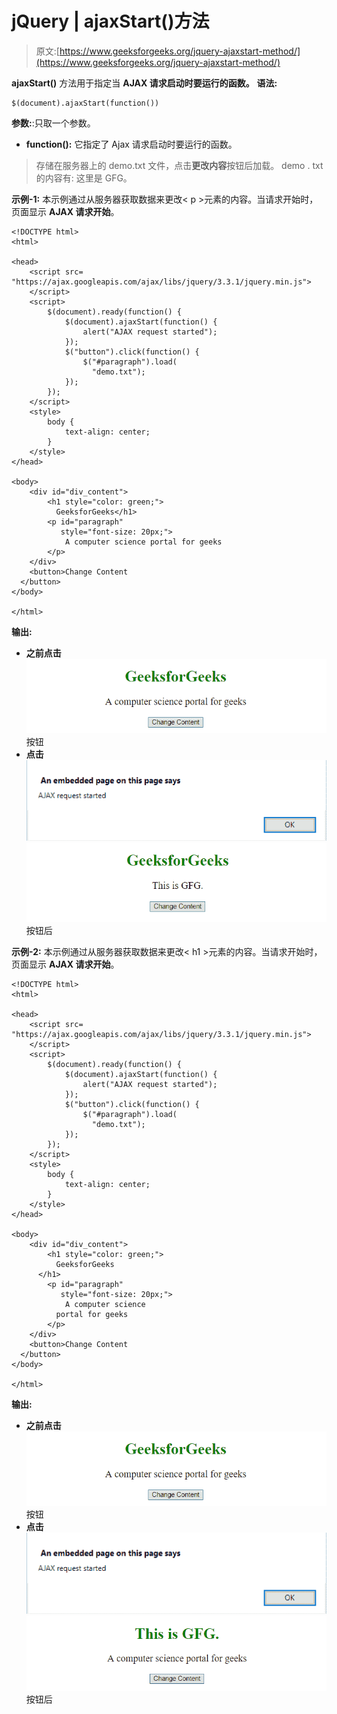 # jQuery | ajaxStart()方法

> 原文:[https://www.geeksforgeeks.org/jquery-ajaxstart-method/](https://www.geeksforgeeks.org/jquery-ajaxstart-method/)

**ajaxStart()** 方法用于指定当 **AJAX 请求启动时要运行的函数。**
**语法:**

```
$(document).ajaxStart(function())

```

**参数:**:只取一个参数。

*   **function():** 它指定了 Ajax 请求启动时要运行的函数。

> 存储在服务器上的 demo.txt 文件，点击**更改内容**按钮后加载。
> demo . txt 的内容有:
> 这里是 GFG。

**示例-1:** 本示例通过从服务器获取数据来更改< p >元素的内容。当请求开始时，页面显示 **AJAX 请求开始**。

```
<!DOCTYPE html>
<html>

<head>
    <script src=
"https://ajax.googleapis.com/ajax/libs/jquery/3.3.1/jquery.min.js">
    </script>
    <script>
        $(document).ready(function() {
            $(document).ajaxStart(function() {
                alert("AJAX request started");
            });
            $("button").click(function() {
                $("#paragraph").load(
                  "demo.txt");
            });
        });
    </script>
    <style>
        body {
            text-align: center;
        }
    </style>
</head>

<body>
    <div id="div_content">
        <h1 style="color: green;">
          GeeksforGeeks</h1>
        <p id="paragraph" 
           style="font-size: 20px;">
            A computer science portal for geeks
        </p>
    </div>
    <button>Change Content
  </button>
</body>

</html>
```

**输出:**

*   **之前点击**
    ![](img/1ee67ae947c139820a9d06c6a549bef4.png)按钮
*   **点击**
    ![](img/46b3f148e7de527bee8f732130b87b33.png)
    ![](img/c65ebd13ffd719ce68501a04c88e0bf6.png)按钮后

**示例-2:** 本示例通过从服务器获取数据来更改< h1 >元素的内容。当请求开始时，页面显示 **AJAX 请求开始**。

```
<!DOCTYPE html>
<html>

<head>
    <script src=
"https://ajax.googleapis.com/ajax/libs/jquery/3.3.1/jquery.min.js">
    </script>
    <script>
        $(document).ready(function() {
            $(document).ajaxStart(function() {
                alert("AJAX request started");
            });
            $("button").click(function() {
                $("#paragraph").load(
                  "demo.txt");
            });
        });
    </script>
    <style>
        body {
            text-align: center;
        }
    </style>
</head>

<body>
    <div id="div_content">
        <h1 style="color: green;">
          GeeksforGeeks
      </h1>
        <p id="paragraph" 
           style="font-size: 20px;">
            A computer science
          portal for geeks
        </p>
    </div>
    <button>Change Content
  </button>
</body>

</html>
```

**输出:**

*   **之前点击**
    ![](img/1ee67ae947c139820a9d06c6a549bef4.png)按钮
*   **点击**
    ![](img/46b3f148e7de527bee8f732130b87b33.png)
    ![](img/d7fcd19220c47a950081ca52ec877343.png)按钮后